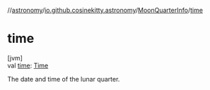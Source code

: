 //[astronomy](../../../index.md)/[io.github.cosinekitty.astronomy](../index.md)/[MoonQuarterInfo](index.md)/[time](time.md)

# time

[jvm]\
val [time](time.md): [Time](../-time/index.md)

The date and time of the lunar quarter.
